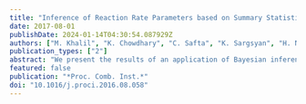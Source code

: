 ```yaml
---
title: "Inference of Reaction Rate Parameters based on Summary Statistics from Experiments"
date: 2017-08-01
publishDate: 2024-01-14T04:30:54.087929Z
authors: ["M. Khalil", "K. Chowdhary", "C. Safta", "K. Sargsyan", "H. N. Najm"]
publication_types: ["2"]
abstract: "We present the results of an application of Bayesian inference and maximum entropy methods for the estimation of the joint probability density for the Arrhenius rate parameters of the rate coefficient of the H2/O2-mechanism chain branching reaction H+O2->OH+O. Available published data is summary statistics in terms of nominal values and error bars of the rate coefficient of this reaction at a number of temperature values obtained from shock-tube experiments. Our approach relies on generating data, in this case OH concentration profiles, consistent with the given summary statistics, using Approximate Bayesian Computation methods and a Markov chain Monte Carlo procedure. The approach permits the forward propagation of parametric uncertainty through the computational model in a manner that is consistent with the published statistics. A consensus joint posterior on the parameters is obtained by pooling the posterior parameter densities given each consistent data set. To expedite this process, we construct efficient surrogates for the OH concentration using a combination of Padé and polynomial approximants. These surrogate models adequately represent forward model observables and their dependence on input parameters and are computationally efficient to allow their use in the Bayesian inference procedure. We also utilize Gauss–Hermite quadrature with Gaussian proposal probability density functions for moment computation resulting in orders of magnitude speedup in data likelihood evaluation. Despite the strong non-linearity in the model, the consistent data sets all result in nearly Gaussian conditional parameter probability density functions. The technique also accounts for nuisance parameters in the form of Arrhenius parameters of other rate coefficients with prescribed uncertainty. The resulting pooled parameter probability density function is propagated through stoichiometric hydrogen–air auto-ignition computations to illustrate the need to account for correlation among the Arrhenius rate parameters of one reaction and across rate parameters of different reactions."
featured: false
publication: "*Proc. Comb. Inst.*"
doi: "10.1016/j.proci.2016.08.058"
---
```


